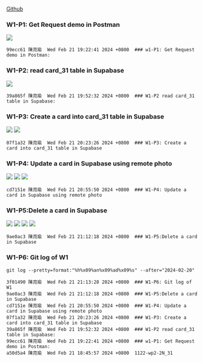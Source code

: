 [Github](https://github.com/liangyu9103/1122-wp2-2N_31.git)

### W1-P1: Get Request demo in Postman

![](w1-p1.png)

```
99ecc61 陳亮瑜  Wed Feb 21 19:22:41 2024 +0800  ### w1-P1: Get Request demo in Postman:
```

### W1-P2: read card_31 table in Supabase

![](w1-p2.png)

```
39a865f 陳亮瑜  Wed Feb 21 19:52:32 2024 +0800  ### W1-P2 read card_31 table in Supabase:
```

### W1-P3: Create a card into card_31 table in Supabase

![](w1-p3-1.png)
![](w1-p3-2.png)

```
07f1a32 陳亮瑜  Wed Feb 21 20:23:26 2024 +0800  ### W1-P3: Create a card into card_31 table in Supabase
```

### W1-P4: Update a card in Supabase using remote photo

![](w1-p4-1.png)
![](w1-p4-2.png)
![](w1-p4-3.png)

```
cd7151e 陳亮瑜  Wed Feb 21 20:55:50 2024 +0800  ### W1-P4: Update a card in Supabase using remote photo
```

### W1-P5:Delete a card in Supabase

![](w1-p5-1.png)
![](w1-p5-2.png)
![](w1-p5-3.png)
![](w1-p5-4.png)

```
9ae0ac3 陳亮瑜  Wed Feb 21 21:12:18 2024 +0800  ### W1-P5:Delete a card in Supabase
```

### W1-P6: Git log of W1

```
git log --pretty=format:"%h%x09%an%x09%ad%x09%s" --after="2024-02-20"

3f01490 陳亮瑜  Wed Feb 21 21:13:28 2024 +0800  ### W1-P6: Git log of W1
9ae0ac3 陳亮瑜  Wed Feb 21 21:12:18 2024 +0800  ### W1-P5:Delete a card in Supabase
cd7151e 陳亮瑜  Wed Feb 21 20:55:50 2024 +0800  ### W1-P4: Update a card in Supabase using remote photo
07f1a32 陳亮瑜  Wed Feb 21 20:23:26 2024 +0800  ### W1-P3: Create a card into card_31 table in Supabase
39a865f 陳亮瑜  Wed Feb 21 19:52:32 2024 +0800  ### W1-P2 read card_31 table in Supabase:
99ecc61 陳亮瑜  Wed Feb 21 19:22:41 2024 +0800  ### w1-P1: Get Request demo in Postman:
a50d5a4 陳亮瑜  Wed Feb 21 18:45:57 2024 +0800  1122-wp2-2N_31

```
